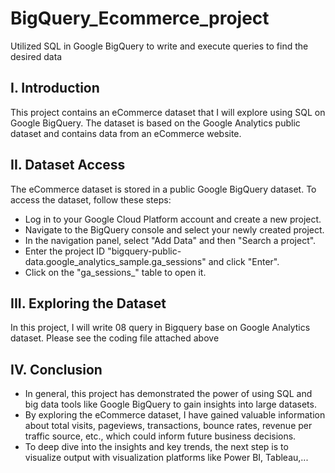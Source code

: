 # BigQuery_Ecommerce_project
Utilized SQL in Google BigQuery to write and execute queries to find the desired data

## I. Introduction

This project contains an eCommerce dataset that I will explore using SQL on Google BigQuery. The dataset is based on the Google Analytics public dataset and contains data from an eCommerce website.

## II. Dataset Access

The eCommerce dataset is stored in a public Google BigQuery dataset. To access the dataset, follow these steps:

- Log in to your Google Cloud Platform account and create a new project.
- Navigate to the BigQuery console and select your newly created project.
- In the navigation panel, select "Add Data" and then "Search a project".
- Enter the project ID "bigquery-public-data.google_analytics_sample.ga_sessions" and click "Enter".
- Click on the "ga_sessions_" table to open it.

## III. Exploring the Dataset

In this project, I will write 08 query in Bigquery base on Google Analytics dataset. Please see the coding file attached above

## IV. Conclusion
- In general, this project has demonstrated the power of using SQL and big data tools like Google BigQuery to gain insights into large datasets.
- By exploring the eCommerce dataset, I have gained valuable information about total visits, pageviews, transactions, bounce rates,  revenue per traffic source, etc., which could inform future business decisions.
- To deep dive into the insights and key trends, the next step is to visualize output with visualization platforms like Power BI, Tableau,...

